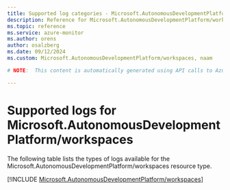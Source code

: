 ```yaml
---
title: Supported log categories - Microsoft.AutonomousDevelopmentPlatform/workspaces
description: Reference for Microsoft.AutonomousDevelopmentPlatform/workspaces in Azure Monitor Logs.
ms.topic: reference
ms.service: azure-monitor
ms.author: orens
author: osalzberg
ms.date: 09/12/2024
ms.custom: Microsoft.AutonomousDevelopmentPlatform/workspaces, naam

# NOTE:  This content is automatically generated using API calls to Azure. Any edits made on these files will be overwritten in the next run of the script. 

---
```





# Supported logs for Microsoft.AutonomousDevelopmentPlatform/workspaces  
The following table lists the types of logs available for the Microsoft.AutonomousDevelopmentPlatform/workspaces resource type.
  

  
[!INCLUDE [Microsoft.AutonomousDevelopmentPlatform/workspaces](~/reusable-content/ce-skilling/azure/includes/azure-monitor/reference/logs/microsoft-autonomousdevelopmentplatform-workspaces-logs-include.md)]  
  

